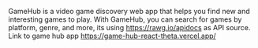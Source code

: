 GameHub is a video game discovery web app that helps you find new and interesting games to play. With GameHub, you can search for games by platform, genre, and more, its using https://rawg.io/apidocs as API source.
Link to game hub app
https://game-hub-react-theta.vercel.app/

